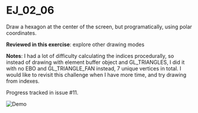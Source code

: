 # EJ_02_06
Draw a hexagon at the center of the screen, but programatically, using polar coordinates.

**Reviewed in this exercise**: explore other drawing modes

**Notes**: I had a lot of difficulty calculating the indices procedurally, so instead of drawing with element buffer object and GL_TRIANGLES, I did it with no EBO and GL_TRIANGLE_FAN instead, 7 unique vertices in total. I would like to revisit this challenge when I have more time, and try drawing from indexes.

Progress tracked in issue #11.


![Demo](demo.png "DEMO EJ_02_06")
